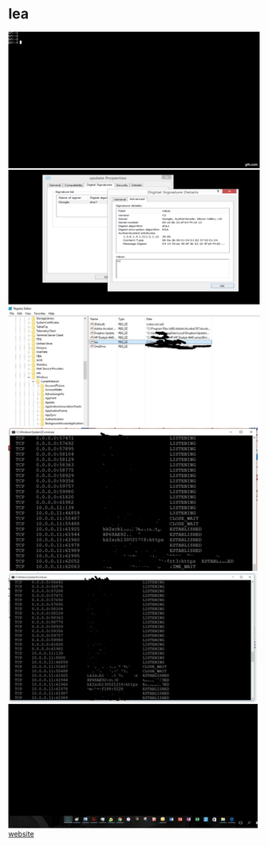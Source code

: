 # lea
![](gif.gif)
<img src="digital.png" width="800">
<img src="registry.jpg" width="800">
<img src="inactive.jpg" width="500">
<img src="active.jpg" width="500">
<img src="norton.jpg" width="500">
<a href="https://sp7.co/hacks">website<a>
